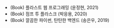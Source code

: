 * (Book) 플라스트 웹 프로그래밍 (윤정현, 2021)
* (Book) 점프 투 플라스크 (박응용, 2020)
* (Book) 깔끔한 파이썬, 탄탄한 백엔드 (송은우, 2019)
